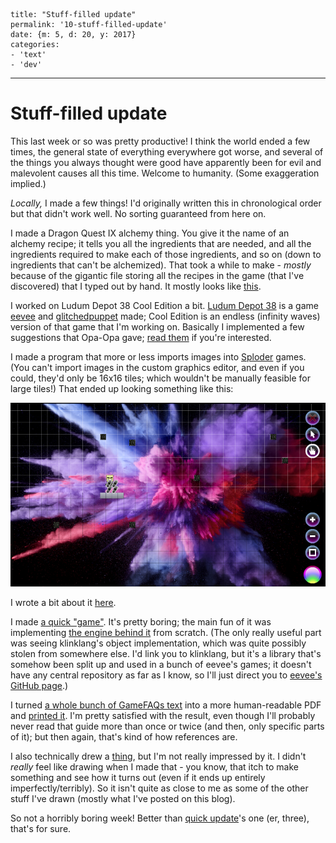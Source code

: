 
    title: "Stuff-filled update"
    permalink: '10-stuff-filled-update'
    date: {m: 5, d: 20, y: 2017}
    categories:
    - 'text'
    - 'dev'

---

# Stuff-filled update

This last week or so was pretty productive! I think the world ended a few
times, the general state of everything everywhere got worse, and several of
the things you always thought were good have apparently been for evil and
malevolent causes all this time. Welcome to humanity. (Some exaggeration
implied.)

*Locally,* I made a few things! I'd originally written this in chronological
order but that didn't work well. No sorting guaranteed from here on.

I made a Dragon Quest IX alchemy thing. You give it the name of an alchemy
recipe; it tells you all the ingredients that are needed, and all the
ingredients required to make each of those ingredients, and so on (down to
ingredients that can't be alchemized). That took a while to make - *mostly*
because of the gigantic file storing all the recipes in the game (that I've
discovered) that I typed out by hand. It mostly looks like
[this](static/media/10-recipe-file-screenshot.png).

I worked on Ludum Depot 38 Cool Edition a bit. [Ludum Depot 38][ld38] is a
game [eevee][eevee] and [glitchedpuppet][glip] made; Cool Edition is an
endless (infinity waves) version of that game that I'm working on. Basically
I implemented a few suggestions that Opa-Opa gave;
[read them](static/media/10-thanks.png) if you're interested.

I made a program that more or less imports images into [Sploder][sploder]
games. (You can't import images in the custom graphics editor, and even if you
could, they'd only be 16x16 tiles; which wouldn't be manually feasible for
large tiles!) That ended up looking something like this:

![Sploder magic.](static/media/10-sploder-magic.png)

I wrote a bit about it [here][sploder-magic].

I made [a quick "game"][cupcakes]. It's pretty boring; the main fun of it was
implementing [the engine behind it][cupcake-src] from scratch. (The only really
useful part was seeing klinklang's object implementation, which was quite
possibly stolen from somewhere else. I'd link you to klinklang, but it's a
library that's somehow been split up and used in a bunch of eevee's games;
it doesn't have any central repository as far as I know, so I'll just direct
you to [eevee's GitHub page](https://github.com/eevee/).)

I turned [a whole bunch of GameFAQs text][grotto-guide] into a more
human-readable PDF and [printed it][printed-guide]. I'm pretty satisfied with
the result, even though I'll probably never read that guide more than once or
twice (and then, only specific parts of it); but then again, that's kind of
how references are.

I also technically drew a [thing](static/media/10-whelp.png), but I'm not
really impressed by it. I didn't *really* feel like drawing when I made that
\- you know, that itch to make something and see how it turns out (even if it
ends up entirely imperfectly/terribly). So it isn't quite as close to me as
some of the other stuff I've drawn (mostly what I've posted on this blog).

So not a horribly boring week! Better than [quick update][a-quick-update]'s
one (er, three), that's for sure.

  [ld38]: https://eevee.itch.io/lunar-depot-38
  [eevee]: https://twitter.com/eevee/
  [glip]: https://twitter.com/glitchedpuppet/
  [sploder]: http://sploder.com/
  [sploder-magic]: http://forums.sploder.com/index.php/topic,504355.msg6410307.html
  [cupcakes]: https://twitter.com/towerofnix/status/864434231107366912
  [cupcake-src]: https://github.com/liam4/Lexy-and-the-Quest-for-Cupcakes/
  [grotto-guide]: https://www.gamefaqs.com/ds/937281-dragon-quest-ix-sentinels-of-the-starry-skies/faqs/61151
  [printed-guide]: https://twitter.com/towerofnix/status/865376968249925633
  [a-quick-update]: posts/7-quick-update.html

